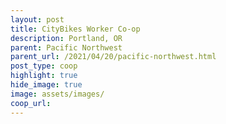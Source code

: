 ```yaml
---
layout: post
title: CityBikes Worker Co-op
description: Portland, OR
parent: Pacific Northwest
parent_url: /2021/04/20/pacific-northwest.html
post_type: coop
highlight: true
hide_image: true
image: assets/images/
coop_url:
---
```

